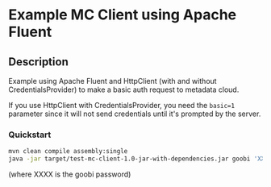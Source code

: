 # Example MC Client using Apache Fluent

## Description
Example using Apache Fluent and HttpClient (with and without CredentialsProvider) to make a basic auth request to metadata cloud.

If you use HttpClient with CredentialsProvider, you need the `basic=1` parameter since it will not send
credentials until it's prompted by the server.

### Quickstart
```bash
mvn clean compile assembly:single
java -jar target/test-mc-client-1.0-jar-with-dependencies.jar goobi 'XXXX'
```
(where XXXX is the goobi password)